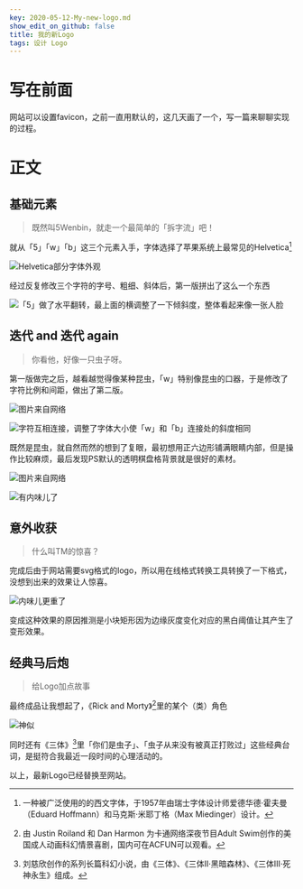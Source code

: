 ```yaml
---
key: 2020-05-12-My-new-logo.md
show_edit_on_github: false
title: 我的新Logo
tags: 设计 Logo
---
```


# 写在前面  
网站可以设置favicon，之前一直用默认的，这几天画了一个，写一篇来聊聊实现的过程。<!--more-->  

# 正文  

## 基础元素  

> 既然叫5Wenbin，就走一个最简单的「拆字流」吧！  

就从「5」「w」「b」这三个元素入手，字体选择了苹果系统上最常见的Helvetica[^1]  

![Helvetica部分字体外观](https://bkimg.cdn.bcebos.com/pic/203fb80e7bec54e76f4130a3b1389b504ec26ad9 "Helvetica字母")  

经过反复修改三个字符的字号、粗细、斜体后，第一版拼出了这么一个东西  

![「5」做了水平翻转，最上面的横调整了一下倾斜度，整体看起来像一张人脸](http://5wenbin.sc2yun.com/logo_old.png "第一版Logo")  

## 迭代 and 迭代 again  

> 你看他，好像一只虫子呀。  

第一版做完之后，越看越觉得像某种昆虫，「w」特别像昆虫的口器，于是修改了字符比例和间距，做出了第二版。  

![图片来自网络](https://gss0.baidu.com/-4o3dSag_xI4khGko9WTAnF6hhy/zhidao/wh%3D600%2C800/sign=0bb4005777310a55c471d6f287756f91/314e251f95cad1c85b046683713e6709c83d51d3.jpg "昆虫图片")  

![字符互相连接，调整了字体大小使「w」和「b」连接处的斜度相同](http://5wenbin.sc2yun.com/logo_without_eye.png "第二版Logo")  

既然是昆虫，就自然而然的想到了复眼，最初想用正六边形铺满眼睛内部，但是操作比较麻烦，最后发现PS默认的透明棋盘格背景就是很好的素材。  

![图片来自网络](https://tse4-mm.cn.bing.net/th/id/OIP.8AQmlL_uQNn4JELRlOPMkwAAAA "复眼图片")  

![有内味儿了](http://5wenbin.sc2yun.com/logo.png "添加复眼")  

## 意外收获  

> 什么叫TM的惊喜？  

完成后由于网站需要svg格式的logo，所以用在线格式转换工具转换了一下格式，没想到出来的效果让人惊喜。

![内味儿更重了](http://5wenbin.sc2yun.com/logo1.png "复眼变形")  

变成这种效果的原因推测是小块矩形因为边缘灰度变化对应的黑白阈值让其产生了变形效果。  

## 经典马后炮

> 给Logo加点故事  

最终成品让我想起了，《Rick and Morty》[^2]里的某个（类）角色  

![神似](http://5wenbin.sc2yun.com/R&M.png "R&M")  

同时还有《三体》[^3]里「你们是虫子」、「虫子从来没有被真正打败过」这些经典台词，是挺符合我最近一段时间的心理活动的。  

以上，最新Logo已经替换至网站。  

[^1]:一种被广泛使用的的西文字体，于1957年由瑞士字体设计师爱德华德·霍夫曼（Eduard Hoffmann）和马克斯·米耶丁格（Max Miedinger）设计。  
[^2]:由 Justin Roiland 和 Dan Harmon 为卡通网络深夜节目Adult Swim创作的美国成人动画科幻情景喜剧，国内可在ACFUN可以观看。  
[^3]:刘慈欣创作的系列长篇科幻小说，由《三体》、《三体Ⅱ·黑暗森林》、《三体Ⅲ·死神永生》组成。  
